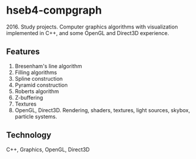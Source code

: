 # hseb4-compgraph
2016\. Study projects. Computer graphics algorithms with visualization implemented in C++, and some OpenGL and Direct3D experience.
## Features
1. Bresenham's line algorithm
2. Filling algorithms
3. Spline construction
4. Pyramid construction
6. Roberts algorithm
7. Z-buffering
8. Textures
9. OpenGL, Direct3D. Rendering, shaders, textures, light sources, skybox, particle systems.
## Technology
C++, Graphics, OpenGL, Direct3D
